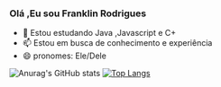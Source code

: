  ### Olá ,Eu sou Franklin Rodrigues


- 🌱 Estou estudando Java ,Javascript e C+
- 📫 Estou em busca de conhecimento e experiência
- 😄 pronomes: Ele/Dele



![Anurag's GitHub stats](https://github-readme-stats.vercel.app/api?username=dev-franklin&show_icons=true&theme=radical)
[![Top Langs](https://github-readme-stats.vercel.app/api/top-langs/?username=anuraghazra&size_weight=0.9&count_weight=0.9)](https://github.com/anuraghazra/github-readme-stats)
